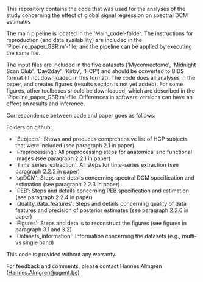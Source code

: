 This repository contains the code that was used for the analyses of the study concerning the effect of global signal regression on spectral DCM estimates

The main pipeline is located in the 'Main_code'-folder. The instructions for reproduction (and data availability) are included in the 'Pipeline_paper_GSR.m'-file, and the pipeline can be applied by executing the same file.

The input files are included in the five datasets ('Myconnectome', 'Midnight Scan Club', 'Day2day', 'Kirby', 'HCP') and should be converted to BIDS format (if not downloaded in this format). The code does all analyses in the paper, and creates figures (results section is not yet added). For some figures, other toolboxes should be downloaded, which are described in the 'Pipeline_paper_GSR.m'-file. Differences in software versions can have an effect on results and inference.

Correspondence between code and paper goes as follows:

Folders on github:

- 'Subjects': Shows and produces comprehensive list of HCP subjects that were included (see paragraph 2.1 in paper)
- 'Preprocessing': All preprocessing steps for anatomical and functional images (see paragraph 2.2.1 in paper)
- 'Time_series_extraction': All steps for time-series extraction (see paragraph 2.2.2 in paper)
- 'spDCM': Steps and details concerning spectral DCM specification and estimation (see paragraph 2.2.3 in paper)
- 'PEB': Steps and details concerning PEB specification and estimation (see paragraph 2.2.4 in paper)
- 'Quality_data_features': Steps and details concerning quality of data features and precision of posterior estimates (see paragraph 2.2.6 in paper)
- 'Figures': Steps and details to reconstruct the figures (see figures in paragraph 3.1 and 3.2)
- 'Datasets_information': Information concerning the datasets (e.g., multi- vs single band)

This code is provided without any warranty.

For feedback and comments, please contact Hannes Almgren (Hannes.Almgren@ugent.be)
